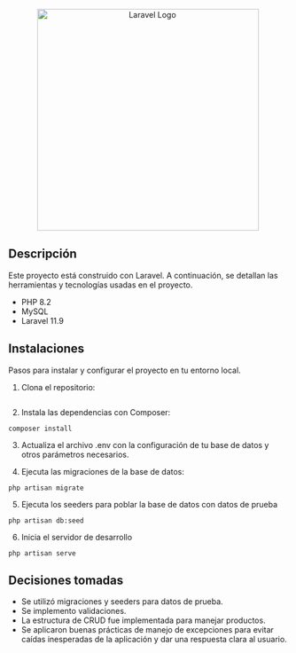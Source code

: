 <p align="center"><a href="https://laravel.com" target="_blank"><img src="https://raw.githubusercontent.com/laravel/art/master/logo-lockup/5%20SVG/2%20CMYK/1%20Full%20Color/laravel-logolockup-cmyk-red.svg" width="400" alt="Laravel Logo"></a></p>

## Descripción

Este proyecto está construido con Laravel. A continuación, se detallan las herramientas y tecnologías usadas en el proyecto.

- PHP 8.2
- MySQL
- Laravel 11.9

## Instalaciones

Pasos para instalar y configurar el proyecto en tu entorno local.

1. Clona el repositorio:
```

```

2. Instala las dependencias con Composer:
```
composer install
```

3. Actualiza el archivo .env con la configuración de tu base de datos y otros parámetros necesarios.

4. Ejecuta las migraciones de la base de datos:
```
php artisan migrate
```

5. Ejecuta los seeders para poblar la base de datos con datos de prueba
```
php artisan db:seed
```

6. Inicia el servidor de desarrollo
```
php artisan serve
```

## Decisiones tomadas
- Se utilizó migraciones y seeders para datos de prueba.
- Se implemento validaciones.
- La estructura de CRUD fue implementada para manejar productos.
- Se aplicaron buenas prácticas de manejo de excepciones para evitar caídas inesperadas de la aplicación y dar una respuesta clara al usuario.